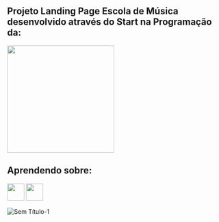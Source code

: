 ## Projeto Landing Page Escola de Música desenvolvido através do Start na Programação da: 
<img src="https://uploads-ssl.webflow.com/645baaf6d280a237e2676a09/645e88a4e405063118deef7d_logo-darkBG.png" width="250px" />

## Aprendendo sobre:
<img src="https://cdn.jsdelivr.net/gh/devicons/devicon/icons/html5/html5-original.svg" width="40" height="40" /> <img src="https://cdn.jsdelivr.net/gh/devicons/devicon/icons/css3/css3-original.svg" width="40" height="40"/> 

![Sem Título-1](https://github.com/Alderj/calcular-gorgeta/assets/33815682/0b91be01-c19f-4d4f-86b4-01b4ef124846)
